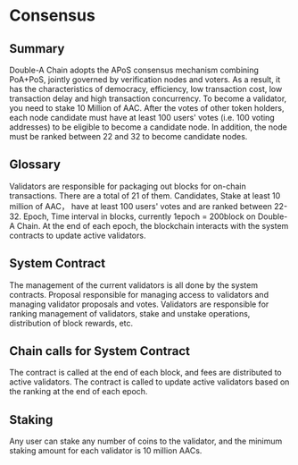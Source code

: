 # Consensus

## Summary
Double-A Chain adopts the APoS consensus mechanism combining PoA+PoS, jointly governed by verification nodes and voters. As a result, it has the characteristics of democracy, efficiency, low transaction cost, low transaction delay and high transaction concurrency.
To become a validator, you need to stake 10 Million of AAC. After the votes of other token holders, each node candidate must have at least 100 users' votes (i.e. 100 voting addresses) to be eligible to become a candidate node. In addition, the node must be ranked between 22 and 32 to become candidate nodes.

## Glossary
Validators are responsible for packaging out blocks for on-chain transactions. There are a total of 21 of them.
Candidates, Stake at least 10 million of AAC， have at least 100 users' votes and are ranked between 22-32.
Epoch, Time interval in blocks, currently 1epoch = 200block on Double-A Chain. At the end of each epoch, the blockchain interacts with the system contracts to update active validators.

## System Contract
The management of the current validators is all done by the system contracts.
Proposal responsible for managing access to validators and managing validator proposals and votes.
Validators are responsible for ranking management of validators, stake and unstake operations, distribution of block rewards, etc.

## Chain calls for System Contract
The contract is called at the end of each block, and fees are distributed to active validators.
The contract is called to update active validators based on the ranking at the end of each epoch.

## Staking
Any user can stake any number of coins to the validator, and the minimum staking amount for each validator is 10 million AACs.
